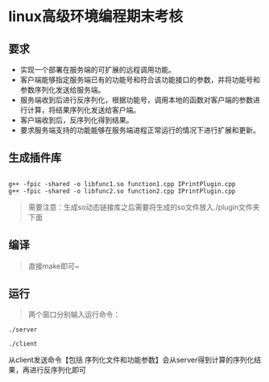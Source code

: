 # linux高级环境编程期末考核

## 要求
- 实现一个部署在服务端的可扩展的远程调用功能。
- 客户端能够指定服务端已有的功能号和符合该功能接口的参数，并将功能号和参数序列化发送给服务端。
- 服务端收到后进行反序列化，根据功能号，调用本地的函数对客户端的参数进行计算，将结果序列化发送给客户端。
- 客户端收到后，反序列化得到结果。
- 要求服务端支持的功能能够在服务端进程正常运行的情况下进行扩展和更新。



## 生成插件库
```shell

g++ -fpic -shared -o libfunc1.so function1.cpp IPrintPlugin.cpp
g++ -fpic -shared -o libfunc2.so function2.cpp IPrintPlugin.cpp

```

> 需要注意：生成so动态链接库之后需要将生成的so文件放入./plugin文件夹下面

## 编译

> 直接make即可~


## 运行
> 两个窗口分别输入运行命令：

```shell
./server

./client
```

从client发送命令【包括 序列化文件和功能参数】会从server得到计算的序列化结果，再进行反序列化即可